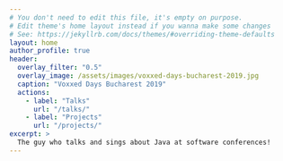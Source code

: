 ```yaml
---
# You don't need to edit this file, it's empty on purpose.
# Edit theme's home layout instead if you wanna make some changes
# See: https://jekyllrb.com/docs/themes/#overriding-theme-defaults
layout: home
author_profile: true
header:
  overlay_filter: "0.5"
  overlay_image: /assets/images/voxxed-days-bucharest-2019.jpg
  caption: "Voxxed Days Bucharest 2019"
  actions:
    - label: "Talks"
      url: "/talks/"
    - label: "Projects"
      url: "/projects/"
excerpt: > 
  The guy who talks and sings about Java at software conferences!
---
```


